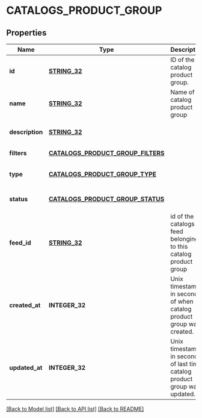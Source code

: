 # CATALOGS_PRODUCT_GROUP

## Properties
Name | Type | Description | Notes
------------ | ------------- | ------------- | -------------
**id** | [**STRING_32**](STRING_32.md) | ID of the catalog product group. | [default to null]
**name** | [**STRING_32**](STRING_32.md) | Name of catalog product group | [optional] [default to null]
**description** | [**STRING_32**](STRING_32.md) |  | [optional] [default to null]
**filters** | [**CATALOGS_PRODUCT_GROUP_FILTERS**](CatalogsProductGroupFilters.md) |  | [default to null]
**type** | [**CATALOGS_PRODUCT_GROUP_TYPE**](CatalogsProductGroupType.md) |  | [optional] [default to null]
**status** | [**CATALOGS_PRODUCT_GROUP_STATUS**](CatalogsProductGroupStatus.md) |  | [optional] [default to null]
**feed_id** | [**STRING_32**](STRING_32.md) | id of the catalogs feed belonging to this catalog product group | [optional] [default to null]
**created_at** | **INTEGER_32** | Unix timestamp in seconds of when catalog product group was created. | [optional] [default to null]
**updated_at** | **INTEGER_32** | Unix timestamp in seconds of last time catalog product group was updated. | [optional] [default to null]

[[Back to Model list]](../README.md#documentation-for-models) [[Back to API list]](../README.md#documentation-for-api-endpoints) [[Back to README]](../README.md)


